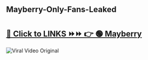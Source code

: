 
 ## Mayberry-Only-Fans-Leaked

# <h2><a href="https://clipsfans.com/Mayberry&ref=git">🔗 Click to LINKS ⏩⏩ 👉 🟢 Mayberry </a></h2>

<a href="https://clipsfans.com/Mayberry&ref=git" rel="nofollow" data-target="animated-image.originalLink"><img src="https://i.ibb.co.com/xMMVF88/686577567.gif" alt="Viral Video Original" style="max-width: 100%; display: inline-block;" data-target="animated-image.originalImage"></a>
